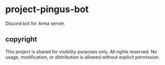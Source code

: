 # project-pingus-bot
Discord bot for Arma server.

## copyright
This project is shared for visibility purposes only. All rights reserved. 
No usage, modification, or distribution is allowed without explicit permission.